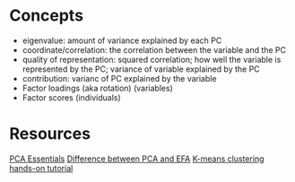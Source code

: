 # Concepts

- eigenvalue: amount of variance explained by each PC
- coordinate/correlation: the correlation between the variable and the PC
- quality of representation: squared correlation; how well the variable is represented by the PC; variance of variable explained by the PC
- contribution: varianc of PC explained by the variable
- Factor loadings (aka rotation) (variables)
- Factor scores (individuals)

# Resources

[PCA Essentials](http://www.sthda.com/english/articles/31-principal-component-methods-in-r-practical-guide/112-pca-principal-component-analysis-essentials/)
[Difference between PCA and EFA](http://www2.sas.com/proceedings/sugi30/203-30.pdf)
[K-means clustering hands-on tutorial](https://www.datacamp.com/community/tutorials/k-means-clustering-r)
